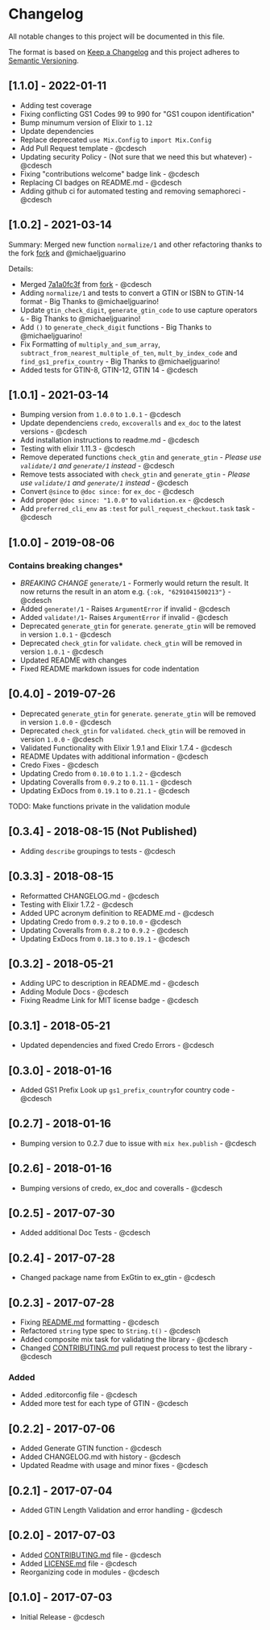 # Changelog

All notable changes to this project will be documented in this file.

The format is based on [Keep a Changelog](http://keepachangelog.com/en/1.0.0/)
and this project adheres to [Semantic Versioning](http://semver.org/spec/v2.0.0.html).

## [1.1.0] - 2022-01-11

- Adding test coverage
- Fixing conflicting GS1 Codes 99 to 990 for "GS1 coupon identification"
- Bump minumum version of Elixir to `1.12`
- Update dependencies
- Replace deprecated `use Mix.Config` to `import Mix.Config`
- Add Pull Request template - @cdesch
- Updating security Policy - (Not sure that we need this but whatever) - @cdesch
- Fixing "contributions welcome" badge link - @cdesch
- Replacing CI badges on README.md - @cdesch
- Adding github ci for automated testing and removing semaphoreci - @cdesch

## [1.0.2] - 2021-03-14

Summary: Merged new function `normalize/1` and other refactoring thanks to the fork [fork](https://github.com/hellonarrativ/ex_gtin)
 and @michaeljguarino

Details:

- Merged [7a1a0fc3f](https://github.com/hellonarrativ/ex_gtin/commit/7a1a0fc3f42f9eacd5de61f24cac0b9f3e52d1a7) from [fork](https://github.com/hellonarrativ/ex_gtin) - @cdesch
- Adding `normalize/1` and tests to convert a GTIN or ISBN to GTIN-14 format - Big Thanks to @michaeljguarino!
- Update `gtin_check_digit`, `generate_gtin_code` to use capture operators `&` - Big Thanks to @michaeljguarino!
- Add `()` to `generate_check_digit` functions - Big Thanks to @michaeljguarino!
- Fix Formatting of `multiply_and_sum_array`, `subtract_from_nearest_multiple_of_ten`, `mult_by_index_code` and `find_gs1_prefix_country` - Big Thanks to @michaeljguarino!
- Added tests for GTIN-8, GTIN-12, GTIN 14 - @cdesch

## [1.0.1] - 2021-03-14

- Bumping version from `1.0.0` to `1.0.1` - @cdesch
- Update dependenciens `credo`, `excoveralls` and `ex_doc` to the latest versions - @cdesch
- Add installation instructions to readme.md - @cdesch
- Testing with elixir 1.11.3 - @cdesch
- Remove deperated functions `check_gtin` and `generate_gtin` - *Please use `validate/1` and `generate/1` instead* - @cdesch
- Remove tests associated with `check_gtin` and `generate_gtin` - *Please use `validate/1` and `generate/1` instead* - @cdesch
- Convert `@since` to `@doc since:` for `ex_doc` - @cdesch
- Add proper `@doc since: "1.0.0"` to `validation.ex` - @cdesch
- Add `preferred_cli_env` as `:test` for `pull_request_checkout.task` task - @cdesch

## [1.0.0] - 2019-08-06

### Contains breaking changes*

- *BREAKING CHANGE* `generate/1` - Formerly would return the result. It now returns the result in an atom e.g. `{:ok, "6291041500213"}`  - @cdesch
- Added `generate!/1` - Raises `ArgumentError` if invalid  - @cdesch
- Added `validate!/1`- Raises `ArgumentError` if invalid  - @cdesch
- Deprecated `generate_gtin` for `generate`. `generate_gtin` will be removed in version `1.0.1` - @cdesch
- Deprecated `check_gtin` for `validate`. `check_gtin` will be removed in version `1.0.1` - @cdesch
- Updated README with changes
- Fixed README markdown issues for code indentation

## [0.4.0] - 2019-07-26

- Deprecated `generate_gtin` for `generate`. `generate_gtin` will be removed in version `1.0.0` - @cdesch
- Deprecated `check_gtin` for `validated`. `check_gtin` will be removed in version `1.0.0` - @cdesch
- Validated Functionality with Elixir 1.9.1 and Elixir 1.7.4 - @cdesch
- README Updates with additional information - @cdesch
- Credo Fixes - @cdesch
- Updating Credo from `0.10.0` to `1.1.2` - @cdesch
- Updating Coveralls from `0.9.2` to `0.11.1` - @cdesch
- Updating ExDocs from `0.19.1` to `0.21.1` - @cdesch

TODO: Make functions private in the validation module

## [0.3.4] - 2018-08-15 (Not Published)

- Adding `describe` groupings to tests - @cdesch

## [0.3.3] - 2018-08-15

- Reformatted CHANGELOG.md - @cdesch
- Testing with Elixir 1.7.2 - @cdesch
- Added UPC acronym definition to README.md - @cdesch
- Updating Credo from `0.9.2` to `0.10.0` - @cdesch
- Updating Coveralls from `0.8.2` to `0.9.2` - @cdesch
- Updating ExDocs from `0.18.3` to `0.19.1` - @cdesch

## [0.3.2] - 2018-05-21

- Adding UPC to description in README.md - @cdesch
- Adding Module Docs - @cdesch
- Fixing Readme Link for MIT license badge - @cdesch

## [0.3.1] - 2018-05-21

- Updated dependencies and fixed Credo Errors - @cdesch

## [0.3.0] - 2018-01-16

- Added GS1 Prefix Look up `gs1_prefix_country`for country code - @cdesch

## [0.2.7] - 2018-01-16

- Bumping version to 0.2.7 due to issue with `mix hex.publish` - @cdesch

## [0.2.6] - 2018-01-16

- Bumping versions of credo, ex_doc and coveralls - @cdesch

## [0.2.5] - 2017-07-30

- Added additional Doc Tests - @cdesch

## [0.2.4] - 2017-07-28

- Changed package name from ExGtin to ex_gtin - @cdesch

## [0.2.3] - 2017-07-28

- Fixing [README.md](README.md) formatting - @cdesch
- Refactored `string` type spec to `String.t()` - @cdesch
- Added composite mix task for validating the library - @cdesch
- Changed [CONTRIBUTING.md](CONTRIBUTING.md) pull request process to test the library - @cdesch

### Added

- Added .editorconfig file - @cdesch
- Added more test for each type of GTIN - @cdesch

## [0.2.2] - 2017-07-06

- Added Generate GTIN function - @cdesch
- Added CHANGELOG.md with history - @cdesch
- Updated Readme with usage and minor fixes - @cdesch

## [0.2.1] - 2017-07-04

- Added GTIN Length Validation and error handling - @cdesch

## [0.2.0] - 2017-07-03

- Added [CONTRIBUTING.md](CONTRIBUTING.md) file - @cdesch
- Added [LICENSE.md](LICENSE.md) file - @cdesch
- Reorganizing code in modules - @cdesch

## [0.1.0] - 2017-07-03

- Initial Release - @cdesch
